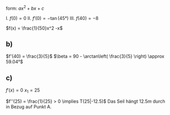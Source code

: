 form:
$ax^2 +bx +c$

  I. $f(0) = 0$
 II. $f'(0) = -\tan(45°)$
III. $f(40) = -8$

$f(x) = \frac{1}{50}x^2 -x$

## b)
$f'(40) = \frac{3}{5}$
$\beta = 90 - \arctan\left( \frac{3}{5} \right) \approx 59.04°$

## c)
$f'(x) = 0$
$x_{1} = 25$

$f''(25) = \frac{1}{25} > 0 \implies T(25|-12.5)$
Das Seil hängt $12.5m$ durch in Bezug auf Punkt A.
